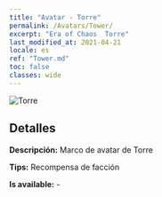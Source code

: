 ```yaml
---
title: "Avatar - Torre"
permalink: /Avatars/Tower/
excerpt: "Era of Chaos  Torre"
last_modified_at: 2021-04-21
locale: es
ref: "Tower.md"
toc: false
classes: wide
---
```

 ![Torre](/images/a/avatarFrame_5.png)

## Detalles

 **Descripción:** Marco de avatar de Torre 

 **Tips:** Recompensa de facción 

 **Is available:**  - 

